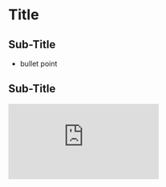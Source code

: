 # Title
## Sub-Title
* bullet point
## Sub-Title
![](https://gifdb.com/gif/scrolling-up-green-system-coding-nxt2vg8bl6e4wbo1.html?embed=true)
